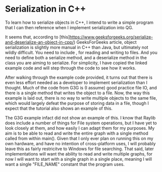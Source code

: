 # Serialization in C++

To learn how to serialize objects in C++, I intend to write a simple program that I can then reference when I implement serialization into QG.

It seems that, according to [this]https://www.geeksforgeeks.org/serialize-and-deserialize-an-object-in-cpp/) GeeksForGeeks article, object serialization is slightly more manual in C++ than Java, but ultimately not wildly difficult. You need to include <fstream>, for reading and writing to files. And you need to define both a serialize method, and a deserialize method in the class you are aiming to serialize. For simplicity, I have copied the linked example code and will step through the code to see how it works.

After walking through the example code provided, it turns out that there is even less effort needed as a developer to implement serialization than I thought. Much of the code from G3G is (I assume) good practice file IO, and there is a single method that writes the object to a file. Now, the way this example is laid out, there is no way to write multiple objects to the same file, which would largely defeat the purpose of storing data in a file, though I expect that the tutorial also shows an example of this.

The G3G example infact did not show an example of this. I know that Raylib does include a number of things for File system operations, but I have yet to look closely at them, and how easily I can adapt them for my purposes. My aim is to be able to read and write the entire graph with a single method called from within main(). Given that I only ever plan on running this on my own hardware, and have no intention of cross-platform uses, I will probably leave this as fairly restricitve to Windows for file searching. That said, later implementations will want the ability to read and write multiple graphs, for now I will want to start with a single graph in a single place, meaning I will want a single "FILE_NAME" constant that the program uses.